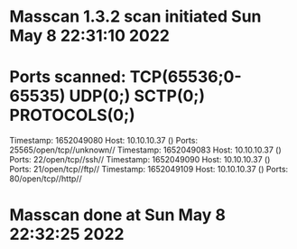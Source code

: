 # Masscan 1.3.2 scan initiated Sun May  8 22:31:10 2022
# Ports scanned: TCP(65536;0-65535) UDP(0;) SCTP(0;) PROTOCOLS(0;)
Timestamp: 1652049080	Host: 10.10.10.37 ()	Ports: 25565/open/tcp//unknown//
Timestamp: 1652049083	Host: 10.10.10.37 ()	Ports: 22/open/tcp//ssh//
Timestamp: 1652049090	Host: 10.10.10.37 ()	Ports: 21/open/tcp//ftp//
Timestamp: 1652049109	Host: 10.10.10.37 ()	Ports: 80/open/tcp//http//
# Masscan done at Sun May  8 22:32:25 2022
